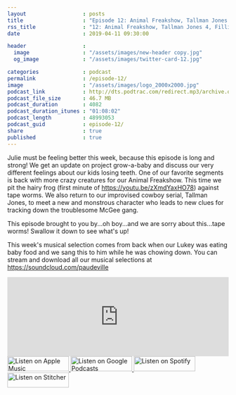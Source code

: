 ```yaml
---
layout                  : posts
title                   : "Episode 12: Animal Freakshow, Tallman Jones 4, Fillin' Up the Belly"
rss_title               : "12: Animal Freakshow, Tallman Jones 4, Fillin' Up the Belly"
date                    : 2019-04-11 09:30:00

header                  : 
  image                 : "/assets/images/new-header copy.jpg"
  og_image              : "/assets/images/twitter-card-12.jpg"

categories              : podcast
permalink               : /episode-12/
image                   : "/assets/images/logo_2000x2000.jpg"
podcast_link            : http://dts.podtrac.com/redirect.mp3/archive.org/download/paudeville-ep-12/paudeville-ep-12.mp3
podcast_file_size       : 46.7 MB
podcast_duration        : 4082
podcast_duration_itunes : "01:08:02"
podcast_length          : 48993053
podcast_guid            : episode-12/
share                   : true
published               : true 
---
```

Julie must be feeling better this week, because this episode is long and strong!
We get an update on project grow-a-baby and discuss our very different feelings about our kids losing teeth.
One of our favorite segments is back with more crazy creatures for our Animal Freakshow. This time we pit the hairy frog (first minute of <a href="https://youtu.be/zXmdYaxHO78">https://youtu.be/zXmdYaxHO78</a>) against tape worms.
We also return to our improvised cowboy serial, Tallman Jones, to meet a new and monstrous character who leads to new clues for tracking down the troublesome McGee gang.

This episode brought to you by...oh boy...and we are sorry about this...tape worms! Swallow it down to see what's up!

This week's musical selection comes from back when our Lukey was eating baby food and we sang this to him while he was chowing down. You can stream and download all our musical selections at <a href="https://soundcloud.com/paudeville">https://soundcloud.com/paudeville</a>

<iframe scrolling="no" frameborder="0" style="width:100%;height:180px;border:0;overflow:hidden;" width="100%" height="180" src="https://app.stitcher.com/splayer/f/363388?el=1&refid=stpr"></iframe>

<a href="https://itunes.apple.com/us/podcast/paudeville/id1450915591">
	<img src='{{ site.url }}{{ site.baseurl }}/assets/images/US_UK_Apple_Podcasts_Listen_Badge_RGB_140x34.png' width='140px' height='34' alt='Listen on Apple Music'/>
</a>
<a href="https://play.google.com/music/m/Igre2ostm2ltqiq4sabzzrl5jcy?t=Paudeville">
	<img src='{{ site.url }}{{ site.baseurl }}/assets/images/google_podcasts_badge_140x34.png' width='140px' height='34' alt='Listen on Google Podcasts'/>
</a>
<a href="https://open.spotify.com/show/4q5RNUUtU4XFqsymP7dcTw">
	<img src='{{ site.url }}{{ site.baseurl }}/assets/images/Spotify_Listen_Badge_RGB_140x34.png' width='140px' height='34' alt='Listen on Spotify'/>
</a>
<a href="https://www.stitcher.com/s?fid=363388&refid=stpr">
	<img src='{{ site.url }}{{ site.baseurl }}/assets/images/Stitcher_Listen_Badge_Color_Dark_BG_140x34.png' width='140px' height='34' alt='Listen on Stitcher'/>
</a>
